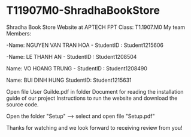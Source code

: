 # T11907M0-ShradhaBookStore
Shradha Book Store Website at APTECH FPT Class: T1.1907.M0
My team Members:

-Name: NGUYEN VAN TRAN HOA - StudentID : Student1215606

-Name: LE THANH AN - StudentID : Student1208504

Name: VO HOANG TRUNG - StudentID : Student1208490

Name: BUI DINH HUNG StudentID: Student1215631

Open file User Guilde.pdf in folder Document for reading the installation guide of our project Instructions to run the website and download the source code.

Open the folder "Setup" --> select and open file "Setup.pdf"

Thanks for watching and we look forward to receiving review from you!
